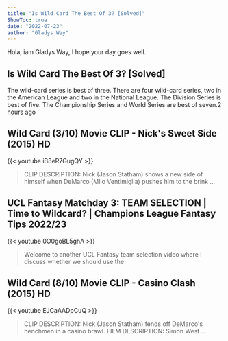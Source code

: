 ```yaml
---
title: "Is Wild Card The Best Of 3? [Solved]"
ShowToc: true 
date: "2022-07-23"
author: "Gladys Way" 
---
```


Hola, iam Gladys Way, I hope your day goes well.
## Is Wild Card The Best Of 3? [Solved]
The wild-card series is best of three. There are four wild-card series, two in the American League and two in the National League. The Division Series is best of five. The Championship Series and World Series are best of seven.2 hours ago

## Wild Card (3/10) Movie CLIP - Nick's Sweet Side (2015) HD
{{< youtube iB8eR7GugQY >}}
>CLIP DESCRIPTION: Nick (Jason Statham) shows a new side of himself when DeMarco (MIlo Ventimiglia) pushes him to the brink ...

## UCL Fantasy Matchday 3: TEAM SELECTION | Time to Wildcard? | Champions League Fantasy Tips 2022/23
{{< youtube 0O0goBL5ghA >}}
>Welcome to another UCL Fantasy team selection video where I discuss whether we should use the 

## Wild Card (8/10) Movie CLIP - Casino Clash (2015) HD
{{< youtube EJCaAADpCuQ >}}
>CLIP DESCRIPTION: Nick (Jason Statham) fends off DeMarco's henchmen in a casino brawl. FILM DESCRIPTION: Simon West ...

